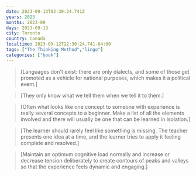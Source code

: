 ```yaml
---
date: 2023-09-13T02:30:24.741Z
years: 2023
months: 2023-09
days: 2023-09-13
city: Toronto
country: Canada
localtime: 2023-09-12T22:30:24.741-04:00
tags: ["The Thinking Method","lingo"]
categories: ["book"]
---
```

> [Languages don't exist: there are only dialects, and some of those get promoted as a vehicle for national purposes, which makes it a political event.]

> [They only know what we tell them when we tell it to them.]

> [Often what looks like one concept to someone with experience is really several concepts to a beginner. Make a list of all the elements involved and there will usually be one that can be learned in isolation.]

> [The learner should rarely feel like something is missing. The teacher presents one idea at a time, and the learner tries to apply it feeling complete and resolved.]

> [Maintain an optimum cognitive load normally and increase or decrease tension deliberately to create contours of peaks and valleys so that the experience feels dynamic and engaging.]
